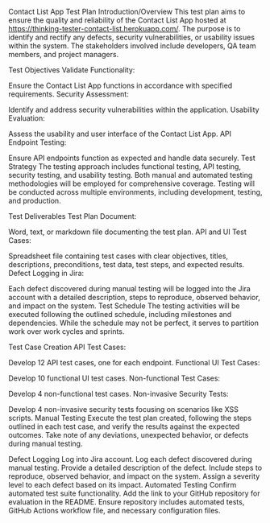 Contact List App Test Plan
Introduction/Overview
This test plan aims to ensure the quality and reliability of the Contact List App hosted at https://thinking-tester-contact-list.herokuapp.com/. The purpose is to identify and rectify any defects, security vulnerabilities, or usability issues within the system. The stakeholders involved include developers, QA team members, and project managers.

Test Objectives
Validate Functionality:

Ensure the Contact List App functions in accordance with specified requirements.
Security Assessment:

Identify and address security vulnerabilities within the application.
Usability Evaluation:

Assess the usability and user interface of the Contact List App.
API Endpoint Testing:

Ensure API endpoints function as expected and handle data securely.
Test Strategy
The testing approach includes functional testing, API testing, security testing, and usability testing. Both manual and automated testing methodologies will be employed for comprehensive coverage. Testing will be conducted across multiple environments, including development, testing, and production.

Test Deliverables
Test Plan Document:

Word, text, or markdown file documenting the test plan.
API and UI Test Cases:

Spreadsheet file containing test cases with clear objectives, titles, descriptions, preconditions, test data, test steps, and expected results.
Defect Logging in Jira:

Each defect discovered during manual testing will be logged into the Jira account with a detailed description, steps to reproduce, observed behavior, and impact on the system.
Test Schedule
The testing activities will be executed following the outlined schedule, including milestones and dependencies. While the schedule may not be perfect, it serves to partition work over work cycles and sprints.

Test Case Creation
API Test Cases:

Develop 12 API test cases, one for each endpoint.
Functional UI Test Cases:

Develop 10 functional UI test cases.
Non-functional Test Cases:

Develop 4 non-functional test cases.
Non-invasive Security Tests:

Develop 4 non-invasive security tests focusing on scenarios like XSS scripts.
Manual Testing
Execute the test plan created, following the steps outlined in each test case, and verify the results against the expected outcomes. Take note of any deviations, unexpected behavior, or defects during manual testing.

Defect Logging
Log into Jira account.
Log each defect discovered during manual testing.
Provide a detailed description of the defect.
Include steps to reproduce, observed behavior, and impact on the system.
Assign a severity level to each defect based on its impact.
Automated Testing
Confirm automated test suite functionality.
Add the link to your GitHub repository for evaluation in the README.
Ensure repository includes automated tests, GitHub Actions workflow file, and necessary configuration files.
